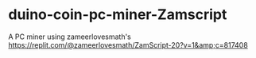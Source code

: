 # duino-coin-pc-miner-Zamscript
A PC miner using zameerlovesmath's https://replit.com/@zameerlovesmath/ZamScript-20?v=1&amp;c=817408
